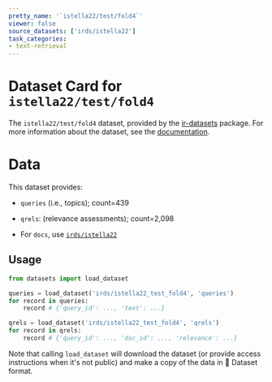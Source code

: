 ```yaml
---
pretty_name: '`istella22/test/fold4`'
viewer: false
source_datasets: ['irds/istella22']
task_categories:
- text-retrieval
---
```


# Dataset Card for `istella22/test/fold4`

The `istella22/test/fold4` dataset, provided by the [ir-datasets](https://ir-datasets.com/) package.
For more information about the dataset, see the [documentation](https://ir-datasets.com/istella22#istella22/test/fold4).

# Data

This dataset provides:
 - `queries` (i.e., topics); count=439
 - `qrels`: (relevance assessments); count=2,098

 - For `docs`, use [`irds/istella22`](https://huggingface.co/datasets/irds/istella22)

## Usage

```python
from datasets import load_dataset

queries = load_dataset('irds/istella22_test_fold4', 'queries')
for record in queries:
    record # {'query_id': ..., 'text': ...}

qrels = load_dataset('irds/istella22_test_fold4', 'qrels')
for record in qrels:
    record # {'query_id': ..., 'doc_id': ..., 'relevance': ...}

```

Note that calling `load_dataset` will download the dataset (or provide access instructions when it's not public) and make a copy of the
data in 🤗 Dataset format.
